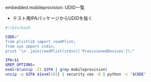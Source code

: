 embedded.mobileprovision: UDID一覧

- テスト用IPAパッケージからUDIDを抜く

~~~bash
#!/bin/bash

CODE="
from plistlib import readPlist;
from sys import stdin;
print '\n'.join(readPlist(stdin)['ProvisionedDevices']);"

IPA=$1
GREP_OPTIONS=
exml=$(unzip -Z1 $IPA | grep mobileprovision)
unzip -p $IPA ${exml[0]} | security cms -D | python -c "$CODE"
~~~
